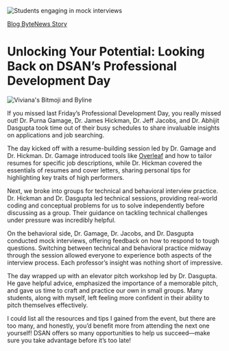 ![Students engaging in mock interviews](https://analytics.georgetown.edu/wp-content/uploads/sites/452/2024/10/1-2-e1729702039163.png)

[Blog Byte](https://analytics.georgetown.edu/category/blog-posts/blog-byte/)[News Story](https://analytics.georgetown.edu/category/news-story/)

# Unlocking Your Potential: Looking Back on DSAN’s Professional Development Day

![Viviana's Bitmoji and Byline](https://analytics.georgetown.edu/wp-content/uploads/sites/452/2024/10/2-2.png)

If you missed last Friday’s Professional Development Day, you really missed out! Dr. Purna Gamage, Dr. James Hickman, Dr. Jeff Jacobs, and Dr. Abhijit Dasgupta took time out of their busy schedules to share invaluable insights on applications and job searching.

The day kicked off with a resume-building session led by Dr. Gamage and Dr. Hickman. Dr. Gamage introduced tools like [Overleaf](https://www.overleaf.com/) and how to tailor resumes for specific job descriptions, while Dr. Hickman covered the essentials of resumes and cover letters, sharing personal tips for highlighting key traits of high performers.

Next, we broke into groups for technical and behavioral interview practice. Dr. Hickman and Dr. Dasgupta led technical sessions, providing real-world coding and conceptual problems for us to solve independently before discussing as a group. Their guidance on tackling technical challenges under pressure was incredibly helpful.

On the behavioral side, Dr. Gamage, Dr. Jacobs, and Dr. Dasgupta conducted mock interviews, offering feedback on how to respond to tough questions. Switching between technical and behavioral practice midway through the session allowed everyone to experience both aspects of the interview process. Each professor’s insight was nothing short of impressive.

The day wrapped up with an elevator pitch workshop led by Dr. Dasgupta. He gave helpful advice, emphasized the importance of a memorable pitch, and gave us time to craft and practice our own in small groups. Many students, along with myself, left feeling more confident in their ability to pitch themselves effectively.

I could list all the resources and tips I gained from the event, but there are too many, and honestly, you’d benefit more from attending the next one yourself! DSAN offers so many opportunities to help us succeed—make sure you take advantage before it’s too late!